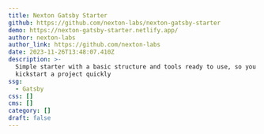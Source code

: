```yaml
---
title: Nexton Gatsby Starter
github: https://github.com/nexton-labs/nexton-gatsby-starter
demo: https://nexton-gatsby-starter.netlify.app/
author: nexton-labs
author_link: https://github.com/nexton-labs
date: 2023-11-26T13:48:07.410Z
description: >-
  Simple starter with a basic structure and tools ready to use, so you can
  kickstart a project quickly
ssg:
  - Gatsby
css: []
cms: []
category: []
draft: false
---
```

